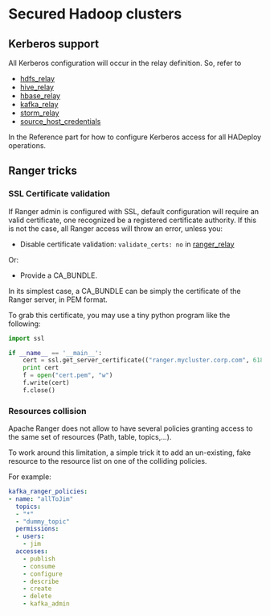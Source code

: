 # Secured Hadoop clusters

## Kerberos support

All Kerberos configuration will occur in the relay definition. So, refer to

* [hdfs_relay](../plugins_reference/hdfs/hdfs_relay.md)
* [hive_relay](../plugins_reference/hive/hive_relay.md)
* [hbase_relay](../plugins_reference/hbase/hbase_relay.md)
* [kafka_relay](../plugins_reference/kafka/kafka_relay.md)
* [storm_relay](../plugins_reference/storm/storm_relay.md)
* [source_host_credentials](../plugins_reference/hdfs/source_host_credentials.md)

In the Reference part for how to configure Kerberos access for all HADeploy operations.


## Ranger tricks

### SSL Certificate validation

If Ranger admin is configured with SSL, default configuration will require an valid certificate, one recognized be a registered certificate authority. If this is not the case, all Ranger access will throw an error, unless you:

* Disable certificate validation: `validate_certs: no` in [ranger_relay](../plugins_reference/ranger/ranger_relay.md)

Or:

* Provide a CA_BUNDLE.

In its simplest case, a CA_BUNDLE can be simply the certificate of the Ranger server, in PEM format.

To grab this certificate, you may use a tiny python program like the following:

```python
import ssl

if __name__ == '__main__':
    cert = ssl.get_server_certificate(("ranger.mycluster.corp.com", 6182), ssl_version=ssl.PROTOCOL_SSLv23)
    print cert
    f = open("cert.pem", "w")
    f.write(cert)
    f.close()
```

### Resources collision

Apache Ranger does not allow to have several policies granting access to the same set of resources (Path, table, topics,...).

To work around this limitation, a simple trick it to add an un-existing, fake resource to the resource list on one of the colliding policies.

For example:
```yaml
kafka_ranger_policies:
- name: "allToJim"
  topics: 
  - "*"
  - "dummy_topic"
  permissions:
  - users:
    - jim
  accesses:
    - publish
    - consume
    - configure
    - describe
    - create
    - delete
    - kafka_admin
```     
